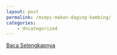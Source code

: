 ```yaml
---
layout: post
permalink: /mimpi-makan-daging-kambing/
categories:
    - Uncategorized
---
```


[Baca Selengkapnya](/10)